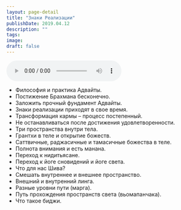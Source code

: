 ```yaml
---
layout: page-detail
title: "Знаки Реализации"
publishDate: 2019.04.12
description: ""
tags:
image:
draft: false
---
```


<audio title="2019.04.12 - Знаки Реализации.mp3" src="https://filer-api.advayta.org/v1.0/public/files/74415" controls=""></audio>

* Философия и практика Адвайты.
* Постижение Брахмана бесконечно.
* Заложить прочный фундамент Адвайты.
* Знаки реализации приходят в свое время.
* Трансформация кармы – процесс постепенный.
* Не останавливаться после достижения удовлетворенности.
* Три пространства внутри тела.
* Грантхи в теле и открытие божеств.
* Саттвичные, раджасичные и тамасичные божества в теле.
* Полнота внимания и есть манана.
* Переход к нидитьясане.
* Переход к йоге сновидений и йоге света.
* Что для нас Шива?
* Смешать внутреннее и внешнее пространство.
* Внешний и внутренний линга.
* Разные уровни пути (марга).
* Путь прохождения пространств света (вьомапанчака).
* Что такое биджи.

  
